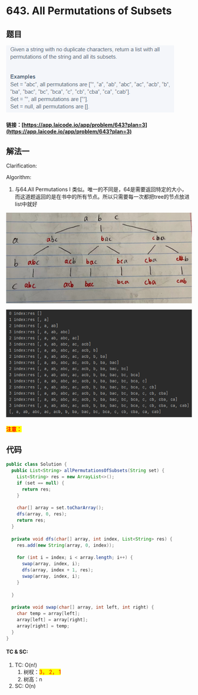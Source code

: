 # 643. All Permutations of Subsets

## 题目

![](<../../.gitbook/assets/image (131).png>)

#### 链接：[https://app.laicode.io/app/problem/643?plan=3](https://app.laicode.io/app/problem/643?plan=3)

## 解法一

Clarification:&#x20;

Algorithm:&#x20;

1. 与64.All Permutations I 类似。唯一的不同是，64是需要返回特定的大小，而这道题返回的是在书中的所有节点。所以只需要每一次都把tree的节点放进list中就好

![](../../.gitbook/assets/1277ec4d6a436189144d80470545667.jpg)

![](<../../.gitbook/assets/image (58).png>)

#### <mark style="color:red;">注意：</mark>

## 代码

```java
public class Solution {
  public List<String> allPermutationsOfSubsets(String set) {
    List<String> res = new ArrayList<>();
    if (set == null) {
      return res;
    }

    char[] array = set.toCharArray();
    dfs(array, 0, res);
    return res;
  }

  private void dfs(char[] array, int index, List<String> res) {
    res.add(new String(array, 0, index));

    for (int i = index; i < array.length; i++) {
      swap(array, index, i);
      dfs(array, index + 1, res);
      swap(array, index, i);
    }

  }

  private void swap(char[] array, int left, int right) {
    char temp = array[left];
    array[left] = array[right];
    array[right] = temp;
  }
}

```

#### TC & SC:&#x20;

1. TC: O(n!)
   1. 树杈：<mark style="color:red;">3， 2， 1</mark>
   2. 树高：n
2. SC: O(n)
